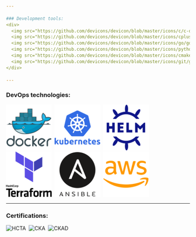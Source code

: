 ```yaml
---

### Development tools:
<div>
  <img src="https://github.com/devicons/devicon/blob/master/icons/c/c-original.svg" title="C" alt="C" width="125" height="125"/>&nbsp;
  <img src="https://github.com/devicons/devicon/blob/master/icons/cplusplus/cplusplus-original.svg" title="C++" alt="C++" width="125" height="125"/>&nbsp;
  <img src="https://github.com/devicons/devicon/blob/master/icons/go/go-original-wordmark.svg" title="Go" alt="Go" width="125" height="125"/>&nbsp;
  <img src="https://github.com/devicons/devicon/blob/master/icons/python/python-original-wordmark.svg" title="Python" alt="Python" width="125" height="125"/>&nbsp;
  <img src="https://github.com/devicons/devicon/blob/master/icons/cmake/cmake-original-wordmark.svg" title="CMake" alt="CMake" width="125" height="125"/>&nbsp;
  <img src="https://github.com/devicons/devicon/blob/master/icons/git/git-original-wordmark.svg" title="Git" **alt="Git" width="125" height="125"/>
</div>

---
```


### DevOps technologies:
<div>
  <img src="https://github.com/devicons/devicon/blob/master/icons/docker/docker-original-wordmark.svg" title="Docker" alt="Docker" width="125" height="125"/>&nbsp;
  <img src="https://github.com/devicons/devicon/blob/master/icons/kubernetes/kubernetes-plain-wordmark.svg" title="Kubernetes" alt="Kubernetes" width="125" height="125"/>&nbsp;
  <img src="https://github.com/devicons/devicon/blob/master/icons/helm/helm-original.svg" title="Helm" alt="Helm" width="125" height="125"/>&nbsp;
  <img src="https://github.com/devicons/devicon/blob/master/icons/terraform/terraform-original-wordmark.svg" title="Terraform" alt="Terraform" width="125" height="125"/>&nbsp;
  <img src="https://github.com/devicons/devicon/blob/master/icons/ansible/ansible-original-wordmark.svg" title="Ansible" alt="Ansible" width="125" height="125"/>&nbsp;
  <img src="https://github.com/devicons/devicon/blob/master/icons/amazonwebservices/amazonwebservices-plain-wordmark.svg" title="AWS" alt="AWS" width="125" height="125"/>
</div>

---

### Certifications:
<div>
  <img src="https://images.credly.com/size/3125x3125/images/85b9cfc4-257a-4742-878c-4f7ab4a2631b/image.png" title="HCTA" alt="HCTA" width="125" height="125"/>&nbsp;
  <!-- <img src="https://images.credly.com/size/3125x3125/images/9945dfcb-1cca-4529-85e6-db1be3782210/kubernetes-security-specialist-logo2.png" title="CKS" alt="CKS" width="125" height="125"/> -->
  <img src="https://images.credly.com/size/3125x3125/images/8b8ed108-e77d-4396-ac59-2504583b9d54/cka_from_cncfsite__281_29.png" title="CKA" alt="CKA" width="125" height="125"/>&nbsp;
  <img src="https://images.credly.com/size/3125x3125/images/f88d800c-5261-45c6-9515-0458e31c3e16/ckad_from_cncfsite.png" title="CKAD" alt="CKAD" width="125" height="125"/>
</div>
